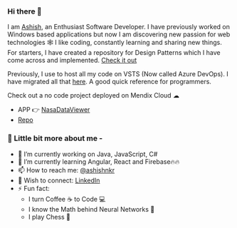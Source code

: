 ### Hi there 👋

I am [Ashish](https://www.linkedin.com/in/ashishnerkar/), an Enthusiast Software Developer. I have previously worked on Windows based applications but now I am discovering new passion for web technologies 🕸
I like coding, constantly learning and sharing new things. For starters, I have created a repository for Design Patterns which I have come across and implemented.
[Check it out](https://github.com/ashishnkr/DesignPatterns)

Previously, I use to host all my code on VSTS (Now called Azure DevOps). I have migrated all that [here](https://github.com/ashishnkr/FromAzureDevOps). A good quick reference for programmers.

Check out a no code project deployed on Mendix Cloud ☁
  - APP 👉 [NasaDataViewer](https://nasadataviewer-sandbox.mxapps.io/)
  - [Repo](https://github.com/ashishnkr/NASADataViewer)

### 💬 Little bit more about me -
- 🔭 I’m currently working on Java, JavaScript, C#
- 🌱 I’m currently learning Angular, React and Firebase🔥🔥
- 📫 How to reach me: [@ashishnkr](https://twitter.com/ashishnkr)
- 🤝 Wish to connect: [LinkedIn](https://www.linkedin.com/in/ashishnerkar/)
- ⚡ Fun fact:
  - I turn Coffee ☕ to Code 💻
  - I know the Math behind Neural Networks 🧮
  - I play Chess 👑
